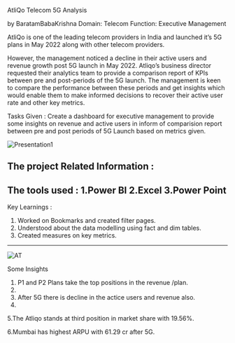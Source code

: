 
AtliQo Telecom 5G Analysis

by BaratamBabaKrishna
Domain: Telecom    Function: Executive Management

AtliQo is one of the leading telecom providers in India and launched it’s 5G plans in May 2022 along with other telecom providers.

However, the management noticed a decline in their active users and revenue growth post 5G launch in May 2022. Atliqo’s business director requested their analytics team to provide a comparison report of KPIs between pre and post-periods of the 5G launch. The management is keen to compare the performance between these periods and get insights which would enable them to make informed decisions to recover their active user rate and other key metrics. 

Tasks Given :
Create a dashboard for executive management to provide some insights on revenue and active users in inform of comparision report between pre and post periods of 5G Launch based on metrics given.


![Presentation1](https://user-images.githubusercontent.com/97013097/206906455-7421954b-5c99-497f-8ce7-4e1f8a21b7e6.svg)



The project Related Information :
------------------------------------------
The tools used :
1.Power BI
2.Excel
3.Power Point
------------------------------------------
Key Learnings :
1. Worked on Bookmarks and created filter pages.
2. Understood about the data modelling using fact and dim tables.
3. Created measures on key metrics.
--------------------------------------------


![AT](https://user-images.githubusercontent.com/97013097/206906419-a3825cb0-f2b4-477c-add2-30eb9f53538f.png)



Some Insights
1. P1 and P2 Plans take the top positions in the revenue /plan.
2. 
3. After 5G there is decline in the actice users and revenue also.
4. 
5.The Atliqo stands at third position in market share with 19.56%.

6.Mumbai has highest ARPU with 61.29 cr after 5G.
